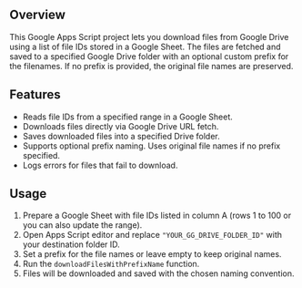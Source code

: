 ## Overview
This Google Apps Script project lets you download files from Google Drive using a list of file IDs stored in a Google Sheet. The files are fetched and saved to a specified Google Drive folder with an optional custom prefix for the filenames. If no prefix is provided, the original file names are preserved.

## Features
- Reads file IDs from a specified range in a Google Sheet.
- Downloads files directly via Google Drive URL fetch.
- Saves downloaded files into a specified Drive folder.
- Supports optional prefix naming. Uses original file names if no prefix specified.
- Logs errors for files that fail to download.

## Usage
1. Prepare a Google Sheet with file IDs listed in column A (rows 1 to 100 or you can also update the range).
2. Open Apps Script editor and replace `"YOUR_GG_DRIVE_FOLDER_ID"` with your destination folder ID.
3. Set a prefix for the file names or leave empty to keep original names.
4. Run the `downloadFilesWithPrefixName` function.
5. Files will be downloaded and saved with the chosen naming convention.